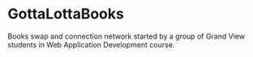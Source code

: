 # GottaLottaBooks
Books swap and connection network 
started by a group of Grand View students in Web Application Development course.


